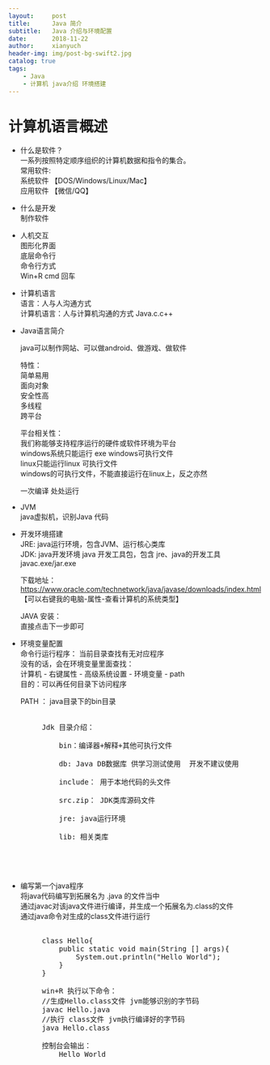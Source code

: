 ```yaml
---
layout:     post
title:      Java 简介
subtitle:   Java 介绍与环境配置
date:       2018-11-22
author:     xianyuch
header-img: img/post-bg-swift2.jpg
catalog: true
tags:
    - Java
    - 计算机 java介绍 环境搭建
---
```

# 计算机语言概述

 * 什么是软件？<br>
	一系列按照特定顺序组织的计算机数据和指令的集合。<br>
  常用软件:<br>
	系统软件 【DOS/Windows/Linux/Mac】<br>
	应用软件 【微信/QQ】<br>

 * 什么是开发<br>
	制作软件<br>

 * 人机交互<br>
	图形化界面<br>
		底层命令行<br>
	命令行方式<br>
		Win+R cmd 回车<br>
 
 * 计算机语言<br>
	语言：人与人沟通方式<br>
	计算机语言：人与计算机沟通的方式 Java.c.c++ <br> 

 * Java语言简介<br>

	java可以制作网站、可以做android、做游戏、做软件<br>

	特性：<br>
	简单易用<br>
	面向对象<br>
	安全性高<br>
	多线程<br>
	跨平台<br>

	平台相关性：<br>
	我们称能够支持程序运行的硬件或软件环境为平台<br>
	windows系统只能运行 exe windows可执行文件<br>
	linux只能运行linux 可执行文件<br>
	windows的可执行文件，不能直接运行在linux上，反之亦然<br>

	一次编译 处处运行<br>

 * JVM <br>
	java虚拟机，识别Java 代码<br>
	
 * 开发环境搭建<br>
	JRE: java运行环境，包含JVM、运行核心类库<br>
	JDK: java开发环境  java 开发工具包，包含 jre、java的开发工具  javac.exe/jar.exe<br>
	
	下载地址：https://www.oracle.com/technetwork/java/javase/downloads/index.html<br>
	【可以右键我的电脑-属性-查看计算机的系统类型】<br>
	
	JAVA 安装：<br>
	直接点击下一步即可

 * 环境变量配置<br>
 	命令行运行程序：
	当前目录查找有无对应程序  <br>
	没有的话，会在环境变量里面查找：	<br>
		计算机 - 右键属性 - 高级系统设置 - 环境变量 - path<br>
	目的：可以再任何目录下访问程序	<br>

	PATH ： java目录下的bin目录<br><br>
	
	<pre style="width:800px;">
		Jdk 目录介绍：<br>
			bin：编译器+解释+其他可执行文件<br>
			db: Java DB数据库 供学习测试使用  开发不建议使用<br>
			include： 用于本地代码的头文件<br>
			src.zip： JDK类库源码文件<br>
			jre: java运行环境<br>
			lib: 相关类库<br>
	</pre>
	<br>

 * 编写第一个java程序<br>
	将java代码编写到拓展名为 .java 的文件当中<br>
	通过javac对该java文件进行编译，并生成一个拓展名为.class的文件<br>
	通过java命令对生成的class文件进行运行<br><br>

	<pre style="width:800px;">
		class Hello{
			public static void main(String [] args){
				System.out.println("Hello World");
			}
		}

		win+R 执行以下命令：
		//生成Hello.class文件 jvm能够识别的字节码
		javac Hello.java
		//执行 class文件 jvm执行编译好的字节码
		java Hello.class
	
		控制台会输出：
			Hello World
	</pre>



	
	


	

